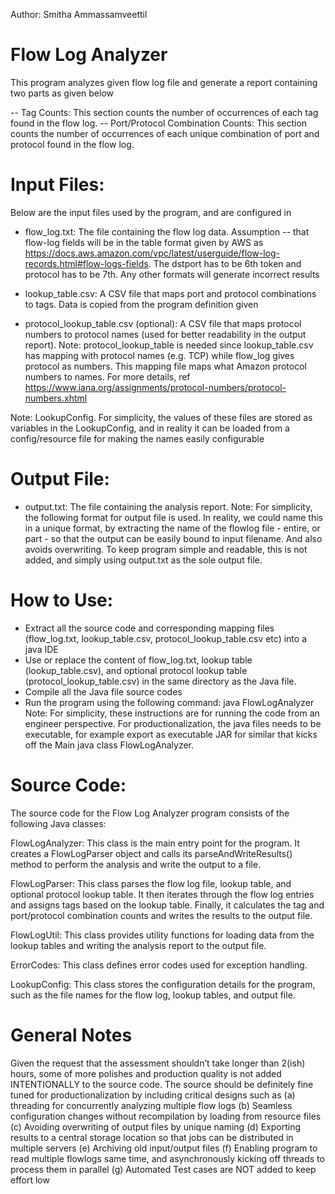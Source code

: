 Author: Smitha Ammassamveettil

Flow Log Analyzer
=================

This program analyzes given flow log file and generate a report containing two parts as given below

-- Tag Counts: This section counts the number of occurrences of each tag found in the flow log.
-- Port/Protocol Combination Counts: This section counts the number of occurrences of each unique combination of port and protocol found in the
flow log.

Input Files:
============
Below are the input files used by the program, and are configured in

- flow_log.txt: The file containing the flow log data.
Assumption --  that flow-log fields will be in the table format given by AWS as
https://docs.aws.amazon.com/vpc/latest/userguide/flow-log-records.html#flow-logs-fields. The dstport has to be 6th token and protocol has to be 7th.
Any other formats will generate incorrect results

- lookup_table.csv: A CSV file that maps port and protocol combinations to tags.
Data is copied from the program definition given

- protocol_lookup_table.csv (optional): A CSV file that maps protocol numbers to protocol names (used for better readability in the output report).
Note: protocol_lookup_table is needed since lookup_table.csv has mapping with protocol names (e.g. TCP) while flow_log gives protocol as numbers. This mapping file
maps what Amazon protocol numbers to names. For more details, ref https://www.iana.org/assignments/protocol-numbers/protocol-numbers.xhtml

Note: LookupConfig. For simplicity, the values of these files are stored as variables in the LookupConfig, and in reality it can be loaded from
a config/resource file for making the names easily configurable

Output File:
===========
- output.txt: The file containing the analysis report.
Note: For simplicity, the following format for output file is used.
In reality, we could name this in a unique format, by extracting the name of the flowlog file - entire, or part - so that the output can be easily
bound to input filename. And also avoids overwriting. To keep program simple and readable, this is not added, and simply using output.txt as the sole output file.

How to Use:
==========
- Extract all the source code and corresponding mapping files (flow_log.txt, lookup_table.csv, protocol_lookup_table.csv etc) into a java IDE
- Use or replace the content of flow_log.txt, lookup table (lookup_table.csv), and optional protocol lookup table (protocol_lookup_table.csv)
 in the same directory as the Java file.
- Compile all the Java file source codes
- Run the program using the following command: java FlowLogAnalyzer
Note: For simplicity, these instructions are for running the code from an engineer perspective. For productionalization, the java files needs to be
executable, for example export as  executable JAR for similar that kicks off the Main java class FlowLogAnalyzer.


Source Code:
============

The source code for the Flow Log Analyzer program consists of the following Java classes:

FlowLogAnalyzer: This class is the main entry point for the program. It creates a FlowLogParser object and calls its parseAndWriteResults()
method to perform the analysis and write the output to a file.

FlowLogParser: This class parses the flow log file, lookup table, and optional protocol lookup table. It then iterates through the flow log
entries and assigns tags based on the lookup table. Finally, it calculates the tag and port/protocol combination counts and writes the results
to the output file.

FlowLogUtil: This class provides utility functions for loading data from the lookup tables and writing the analysis report to the output file.

ErrorCodes: This class defines error codes used for exception handling.

LookupConfig: This class stores the configuration details for the program, such as the file names for the flow log, lookup tables, and output file.


General Notes
=============
Given the request that the assessment shouldn’t take longer than 2(ish) hours, some of more polishes and production quality is
not added INTENTIONALLY to the source code. The source should be definitely fine tuned for productionalization by including critical designs such as
(a) threading for concurrently analyzing multiple flow logs
(b) Seamless configuration changes without recompilation by loading from resource files
(c) Avoiding overwriting of output files by unique naming
(d) Exporting results to a central storage location so that jobs can be distributed in multiple servers
(e) Archiving old input/output files
(f) Enabling program to read multiple flowlogs same time, and asynchronously kicking off threads to process them in parallel
(g) Automated Test cases are NOT added to keep effort low

